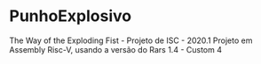 # PunhoExplosivo
The Way of the Exploding Fist - Projeto de ISC - 2020.1
Projeto em Assembly Risc-V, usando a versão do Rars 1.4 - Custom 4
